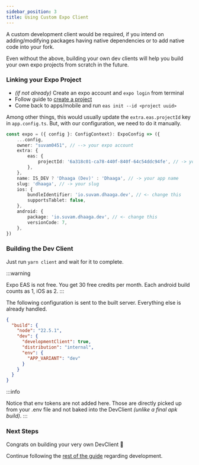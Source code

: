 ```yaml
---
sidebar_position: 3
title: Using Custom Expo Client
---
```


A custom development client would be required, if you intend on
adding/modifying packages having native dependencies or to add native code
into your fork.

Even without the above, building your own dev clients will help you build
your own expo projects from scratch in the future.

### Linking your Expo Project

- *(if not already)* Create an expo account and `expo login` from terminal
- Follow guide to [create a project](https://expo.dev/eas)
- Come back to apps/mobile and run `eas init --id <project uuid>`

Among other things, this would usually update the `extra.eas.projectId` key in
`app.config.ts`. But, with our configuration, we need to do it manually.

```typescript
const expo = ({ config }: ConfigContext): ExpoConfig => ({
	...config,
	owner: "suvam0451", // --> your expo account
	extra: {
		eas: {
			projectId: '6a318c01-ca78-440f-840f-64c54ddc94fe', // -> your uuid
		},
	},
	name: IS_DEV ? 'Dhaaga (Dev)' : 'Dhaaga', // -> your app name
	slug: 'dhaaga', // -> your slug
	ios: {
		bundleIdentifier: 'io.suvam.dhaaga.dev', // <- change this
		supportsTablet: false,
	},
	android: {
		package: 'io.suvam.dhaaga.dev', // <- change this
		versionCode: 7,
	},
})
```

### Building the Dev Client

Just run `yarn client` and wait for it to complete.

:::warning

Expo EAS is not free. You get 30 free credits per month.
Each android build counts as 1, iOS as 2.
:::

The following configuration is sent to the built server.
Everything else is already handled.

```json
{
  "build": {
    "node": "22.5.1",
    "dev": {
      "developmentClient": true,
      "distribution": "internal",
      "env": {
        "APP_VARIANT": "dev"
      }
    }
  }
}
```

:::info

Notice that env tokens are not added here. Those are directly picked up from
your .env file and not baked into the DevClient *(unlike a final apk build)*.
:::

### Next Steps

Congrats on building your very own DevClient 🥳

Continue following the [rest of the guide](using-expo#setting-up-secrets)
regarding development.